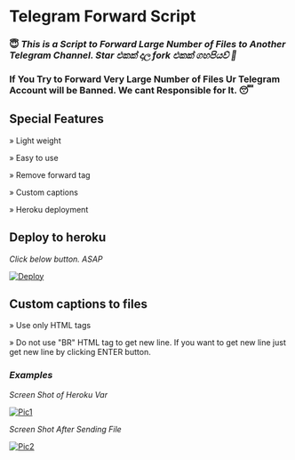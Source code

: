 # Telegram Forward Script

### 😇 <i>This is a Script to Forward Large Number of Files to Another Telegram Channel. Star එකක් දාල fork එකක් ගහපියව් 🥴</i>
### If You Try to Forward Very Large Number of Files Ur Telegram Account will be Banned. We cant Responsible for It. 😴

## Special Features

» Light weight

» Easy to use

» Remove forward tag

» Custom captions

» Heroku deployment

## Deploy to heroku

<i>Click below button. ASAP</i>

[![Deploy](https://www.herokucdn.com/deploy/button.svg)](https://heroku.com/deploy?template=https://github.com/PercyOfficial/TGForward.git)

## Custom captions to files

» Use only HTML tags

» Do not use "BR" HTML tag to get new line. If you want to get new line just get new line by clicking ENTER button.

### <i>Examples</i>

<i>Screen Shot of Heroku Var</i>

[![Pic1](https://telegra.ph/file/d696aa4fdf938624eb7bf.png)](https://github.com/Anjana-Ma/TGForward#examples)

<i>Screen Shot After Sending File</i>

[![Pic2](https://telegra.ph/file/54ff54f80e8819a20d59a.png)](https://github.com/Anjana-Ma/TGForward#examples)
